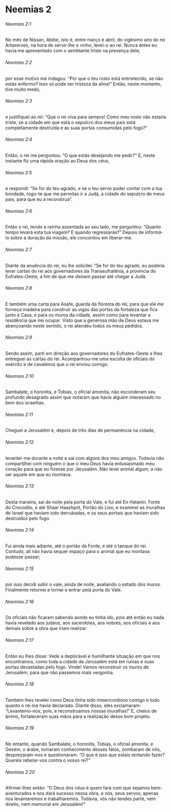# Neemias 2

###### Neemias 2:1

No mês de Nissan, Abibe, isto é, entre março e abril, do vigésimo ano do rei Artaxerxes, na hora de servir-lhe o vinho, levei-o ao rei. Nunca antes eu havia me apresentado com o semblante triste na presença dele;

###### Neemias 2:2

por esse motivo me indagou: “Por que o teu rosto está entristecido, se não estás enfermo? Isso só pode ser tristeza da alma!” Então, neste momento, tive muito medo,

###### Neemias 2:3

e justifiquei ao rei: “Que o rei viva para sempre! Como meu rosto não estaria triste, se a cidade em que está o sepulcro dos meus pais está completamente destruída e as suas portas consumidas pelo fogo?”

###### Neemias 2:4

Então, o rei me perguntou: “O que estás desejando me pedir?” E, neste instante fiz uma rápida oração ao Deus dos céus,

###### Neemias 2:5

e respondi: “Se for do teu agrado, e se o teu servo puder contar com a tua bondade, rogo-te que me permitas ir a Judá, a cidade do sepulcro de meus pais, para que eu a reconstrua”.

###### Neemias 2:6

Então o rei, tendo a rainha assentada ao seu lado, me perguntou: “Quanto tempo levará esta tua viagem? E quando regressarás?” Depois de informá-lo sobre a duração da missão, ele concordou em liberar-me.

###### Neemias 2:7

Diante da anuência do rei, eu lhe solicitei: “Se for do teu agrado, eu poderia levar cartas do rei aos governadores da Transeufratênia, a província do Eufrates-Oeste, a fim de que me deixem passar até chegar a Judá.

###### Neemias 2:8

E também uma carta para Asafe, guarda da floresta do rei, para que ele me forneça madeira para construir as vigas das portas da fortaleza que fica junto à Casa, e para os muros da cidade, assim como para levantar a residência que irei ocupar. Visto que a generosa mão de Deus estava me abençoando neste sentido, o rei atendeu todos os meus pedidos.

###### Neemias 2:9

Sendo assim, parti em direção aos governadores do Eufrates-Oeste e lhes entreguei as cartas do rei. Acompanhou-me uma escolta de oficiais do exército e de cavaleiros que o rei enviou comigo.

###### Neemias 2:10

Sambalate, o horonita, e Tobias, o oficial amonita, não esconderam seu profundo desagrado assim que notaram que havia alguém interessado no bem dos israelitas.

###### Neemias 2:11

Cheguei a Jerusalém e, depois de três dias de permanência na cidade,

###### Neemias 2:12

levantei-me durante a noite e saí com alguns dos meu amigos. Todavia não compartilhei com ninguém o que o meu Deus havia entusiasmado meu coração para que eu fizesse por Jerusalém. Não levei animal algum, a não ser aquele em que eu montava.

###### Neemias 2:13

Desta maneira, saí de noite pela porta do Vale, e fui até En Hatanin, Fonte do Crocodilo, e até Sháar Haashpót, Portão do Lixo, e examinei as muralhas de Israel que haviam sido derrubadas, e os seus portais que haviam sido destruídos pelo fogo.

###### Neemias 2:14

Fui ainda mais adiante, até o portão da Fonte, e até o tanque do rei. Contudo, ali não havia sequer espaço para o animal que eu montava pudesse passar;

###### Neemias 2:15

por isso decidi subir o vale, ainda de noite, avaliando o estado dos muros. Finalmente retornei e tornei a entrar pela porta do Vale.

###### Neemias 2:16

Os oficiais não ficaram sabendo aonde eu tinha ido, pois até então eu nada havia revelado aos judeus, aos sacerdotes, aos nobres, aos oficiais e aos demais sobre a obra que iriam realizar.

###### Neemias 2:17

Então eu lhes disse: Vede a deplorável e humilhante situação em que nos encontramos, como toda a cidade de Jerusalém está em ruínas e suas portas devastadas pelo fogo. Vinde! Vamos reconstruir os muros de Jerusalém, para que não passemos mais vergonha.

###### Neemias 2:18

Também lhes revelei como Deus tinha sido misericordioso comigo e tudo quanto o rei me havia declarado. Diante disso, eles exclamaram: “Levantemo-nos, pois, e reconstruamos nossas muralhas!” E, cheios de ânimo, fortaleceram suas mãos para a realização desse bom projeto.

###### Neemias 2:19

No entanto, quando Sambalate, o horonita, Tobias, o oficial amonita, e Gesém, o árabe, tomaram conhecimento desses fatos, zombaram de nós, desprezaram-nos e questionaram: “O que é isso que estais tentando fazer? Quereis rebelar-vos contra o vosso rei?”

###### Neemias 2:20

Afirmei-lhes então: “O Deus dos céus é quem fará com que sejamos bem-aventurados e nos dará sucesso nessa obra, e nós, seus servos, apenas nos levantaremos e trabalharemos. Todavia, vós não tendes parte, nem direito, nem memorial em Jerusalém!”

